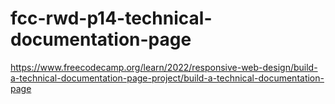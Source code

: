 # fcc-rwd-p14-technical-documentation-page
https://www.freecodecamp.org/learn/2022/responsive-web-design/build-a-technical-documentation-page-project/build-a-technical-documentation-page
